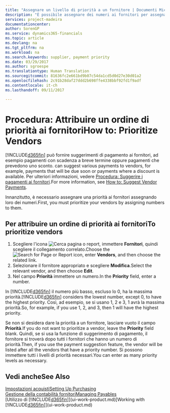 ```yaml
---
title: "Assegnare un livello di priorità a un fornitore | Documenti Microsoft"
description: "È possibile assegnare dei numeri ai fornitori per assegnare loro una priorità e semplificare i suggerimenti di pagamento in Financials."
services: project-madeira
documentationcenter: 
author: SorenGP
ms.service: dynamics365-financials
ms.topic: article
ms.devlang: na
ms.tgt_pltfrm: na
ms.workload: na
ms.search.keywords: supplier, payment priority
ms.date: 03/29/2017
ms.author: sgroespe
ms.translationtype: Human Translation
ms.sourcegitcommit: 81636fc2e661bd9b07c54da1cd5d0d27e30d01a2
ms.openlocfilehash: 2c91b28daf27ddd2b698ffe4338bbf92fd1f9adf
ms.contentlocale: it-ch
ms.lasthandoff: 09/11/2017

---
```

# <a name="how-to-prioritize-vendors"></a><span data-ttu-id="70369-103">Procedura: Attribuire un ordine di priorità ai fornitori</span><span class="sxs-lookup"><span data-stu-id="70369-103">How to: Prioritize Vendors</span></span>
[!INCLUDE[d365fin](includes/d365fin_md.md)]<span data-ttu-id="70369-104"> può fornire suggerimenti di pagamento ai fornitori, ad esempio pagamenti con scadenza a breve termine oppure pagamenti che prevedono uno sconto.</span><span class="sxs-lookup"><span data-stu-id="70369-104"> can suggest various payments to vendors, for example, payments that will be due soon or payments where a discount is available.</span></span> <span data-ttu-id="70369-105">Per ulteriori informazioni, vedere [Procedura: Suggerire i pagamenti ai fornitori](payables-how-suggest-vendor-payments.md).</span><span class="sxs-lookup"><span data-stu-id="70369-105">For more information, see [How to: Suggest Vendor Payments](payables-how-suggest-vendor-payments.md).</span></span>

<span data-ttu-id="70369-106">Innanzitutto, è necessario assegnare una priorità ai fornitori assegnando loro dei numeri.</span><span class="sxs-lookup"><span data-stu-id="70369-106">First, you must prioritize your vendors by assigning numbers to them.</span></span>

## <a name="to-prioritize-vendors"></a><span data-ttu-id="70369-107">Per attribuire un ordine di priorità ai fornitori</span><span class="sxs-lookup"><span data-stu-id="70369-107">To prioritize vendors</span></span>
1. <span data-ttu-id="70369-108">Scegliere l'icona ![Cerca pagina o report](media/ui-search/search_small.png "icona Cerca pagina o report"), immettere **Fornitori**, quindi scegliere il collegamento correlato.</span><span class="sxs-lookup"><span data-stu-id="70369-108">Choose the ![Search for Page or Report](media/ui-search/search_small.png "Search for Page or Report icon") icon, enter **Vendors**, and then choose the related link.</span></span>
2. <span data-ttu-id="70369-109">Selezionare il fornitore appropriato e scegliere **Modifica**.</span><span class="sxs-lookup"><span data-stu-id="70369-109">Select the relevant vendor, and then choose **Edit**.</span></span>
3. <span data-ttu-id="70369-110">Nel campo **Priorità** immettere un numero.</span><span class="sxs-lookup"><span data-stu-id="70369-110">In the **Priority** field, enter a number.</span></span>

<span data-ttu-id="70369-111">In [!INCLUDE[d365fin](includes/d365fin_md.md)] il numero più basso, escluso lo 0, ha la massima priorità.</span><span class="sxs-lookup"><span data-stu-id="70369-111">[!INCLUDE[d365fin](includes/d365fin_md.md)] considers the lowest number, except 0, to have the highest priority.</span></span> <span data-ttu-id="70369-112">Così, ad esempio, se si usano 1, 2 e 3, 1 avrà la massima priorità.</span><span class="sxs-lookup"><span data-stu-id="70369-112">So, for example, if you use 1, 2, and 3, then 1 will have the highest priority.</span></span>

<span data-ttu-id="70369-113">Se non si desidera dare la priorità a un fornitore, lasciare vuoto il campo **Priorità**.</span><span class="sxs-lookup"><span data-stu-id="70369-113">If you do not want to prioritize a vendor, leave the **Priority** field blank.</span></span> <span data-ttu-id="70369-114">Quindi, se si usa la funzione di suggerimento di pagamento, il fornitore si troverà dopo tutti i fornitori che hanno un numero di priorità.</span><span class="sxs-lookup"><span data-stu-id="70369-114">Then, if you use the payment suggestion feature, the vendor will be listed after all the vendors that have a priority number.</span></span> <span data-ttu-id="70369-115">Si possono immettere tutti i livelli di priorità necessari.</span><span class="sxs-lookup"><span data-stu-id="70369-115">You can enter as many priority levels as necessary.</span></span>

## <a name="see-also"></a><span data-ttu-id="70369-116">Vedi anche</span><span class="sxs-lookup"><span data-stu-id="70369-116">See Also</span></span>
[<span data-ttu-id="70369-117">Impostazioni acquisti</span><span class="sxs-lookup"><span data-stu-id="70369-117">Setting Up Purchasing</span></span>](purchasing-setup-purchasing.md)  
[<span data-ttu-id="70369-118">Gestione della contabilità fornitori</span><span class="sxs-lookup"><span data-stu-id="70369-118">Managing Payables</span></span>](payables-manage-payables.md)  
<span data-ttu-id="70369-119">[Utilizzo di [!INCLUDE[d365fin](includes/d365fin_md.md)]](ui-work-product.md)</span><span class="sxs-lookup"><span data-stu-id="70369-119">[Working with [!INCLUDE[d365fin](includes/d365fin_md.md)]](ui-work-product.md)</span></span>

